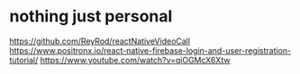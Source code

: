 # nothing just personal
https://github.com/ReyRod/reactNativeVideoCall
https://www.positronx.io/react-native-firebase-login-and-user-registration-tutorial/
https://www.youtube.com/watch?v=qiOGMcX6Xtw

